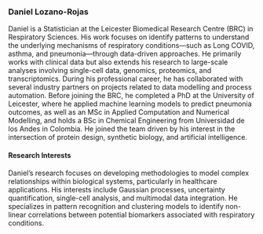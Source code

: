 ### Daniel Lozano-Rojas
Daniel is a Statistician at the Leicester Biomedical Research Centre (BRC) in Respiratory Sciences. His work focuses on identify patterns to understand the underlying mechanisms of respiratory conditions—such as Long COVID, asthma, and pneumonia—through data-driven approaches. He primarily works with clinical data but also extends his research to large-scale analyses involving single-cell data, genomics, proteomics, and transcriptomics. During his professional career, he has collaborated with several industry partners on projects related to data modelling and process automation. Before joining the BRC, he completed a PhD at the University of Leicester, where he applied machine learning models to predict pneumonia outcomes, as well as an MSc in Applied Computation and Numerical Modelling, and holds a BSc in Chemical Engineering from Universidad de los Andes in Colombia. He joined the team driven by his interest in the intersection of protein design, synthetic biology, and artificial intelligence. 

#### Research Interests
Daniel’s research focuses on developing methodologies to model complex relationships within biological systems, particularly in healthcare applications. His interests include Gaussian processes, uncertainty quantification, single-cell analysis, and multimodal data integration. He specializes in pattern recognition and clustering models to identify non-linear correlations between potential biomarkers associated with respiratory conditions.
